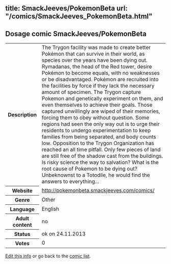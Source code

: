 title: SmackJeeves/PokemonBeta
url: "/comics/SmackJeeves_PokemonBeta.html"
---
Dosage comic SmackJeeves/PokemonBeta
-----------------------------------------

<p id="msg"></p>
<script type="text/javascript">
if (window.location.search === '?edit_info_mail=sent_ok') {
  var elem = document.getElementById("msg");
  elem.innerHTML = 'Edited information sucessfully sent for review, which is usually done daily. Thanks!';
  elem.className = 'ok';
}
</script>
<table class="comicinfo">
<tr>
<th>Description</th><td>The Trygon facility was made to create better Pokémon that can survive in their world, as species over the years have been dying out. Rymadanas, the head of the Red tower, desire Pokémon to become equals, with no weaknesses or be disadvantaged. Pokémon are recruited into the facilities by force if they lack the necessary amount of specimen. The Trygon capture Pokemon and genetically experiment on them, and even themselves to achieve their goals. Those captured unwillingly are wiped of their memories, forcing them to obey without question. Some regions had seen the only way out is to urge their residents to undergo experimentation to keep families from being separated, and body counts low. Opposition to the Trygon Organization has reached an all time pitfall. Only few pieces of land are still free of the shadow cast from the buildings. Is risky science the way to salvation? What is the root cause of Pokemon to be dying out? Unbeknownst to a Totodile, he would find the answers to everything...</td>
</tr>
<tr>
<th>Website</th><td><a href="http://pokemonbeta.smackjeeves.com/comics/">http://pokemonbeta.smackjeeves.com/comics/</a></td>
</tr>
<tr>
<th>Genre</th><td>Other</td>
</tr>
<tr>
<th>Language</th><td>English</td>
</tr>
<tr>
<th>Adult content</th><td>no</td>
</tr>
<tr>
<th>Status</th><td>ok on 24.11.2013</td>
</tr>
<tr>
<th>Votes</th><td>0</td>
</tr>
</table>

[Edit this info](SmackJeeves_PokemonBeta_edit.html) or go back to the [comic list](../comic-index.html).
